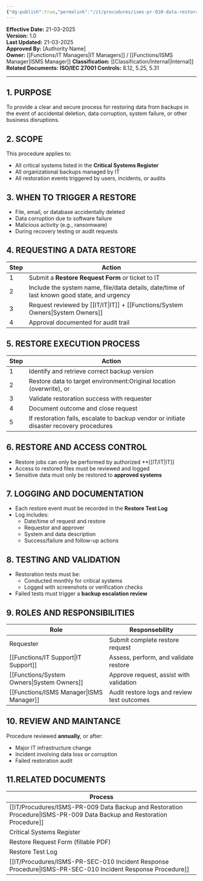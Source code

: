```yaml
---
{"dg-publish":true,"permalink":"/it/procudures/isms-pr-010-data-restoration-procedure/","tags":["restore","procedure"],"noteIcon":"default"}
---
```


 **Effective Date:** 21-03-2025  
**Version:** 1.0  
**Last Updated:** 21-03-2025  
**Approved By:** [Authority Name]  
**Owner:** [[Functions/IT Managers\|IT Managers]] / [[Functions/ISMS Manager\|ISMS Manager]]
**Classification:** [[Classification/Internal\|Internal]]
**Related Documents:**
**ISO/IEC 27001 Controls:** 8.12, 5.25, 5.31

---
## **1. PURPOSE**  
To provide a clear and secure process for restoring data from backups in the event of accidental deletion, data corruption, system failure, or other business disruptions.
## **2. SCOPE**
This procedure applies to:
- All critical systems listed in the **Critical Systems Register**
- All organizational backups managed by IT
- All restoration events triggered by users, incidents, or audits
## **3. WHEN TO TRIGGER A RESTORE** 
 - File, email, or database accidentally deleted
- Data corruption due to software failure
- Malicious activity (e.g., ransomware)
- During recovery testing or audit requests
## **4. REQUESTING A DATA RESTORE**

| Step | Action                                                                                      |
| ---- | ------------------------------------------------------------------------------------------- |
| 1    | Submit a **Restore Request Form** or ticket to IT                                           |
| 2    | Include the system name, file/data details, date/time of last known good state, and urgency |
| 3    | Request reviewed by [[IT/IT\|IT]] + [[Functions/System Owners\|System Owners]]                                              |
| 4    | Approval documented for audit trail                                                         |
## **5. RESTORE EXECUTION PROCESS**  

| Step | Action                                                                                   |
| ---- | ---------------------------------------------------------------------------------------- |
| 1    | Identify and retrieve correct backup version                                             |
| 2    | Restore data to target environment:Original location (overwrite), or                     |
| 3    | Validate restoration success with requester                                              |
| 4    | Document outcome and close request                                                       |
| 5    | If restoration fails, escalate to backup vendor or initiate disaster recovery procedures |
## **6. RESTORE AND ACCESS CONTROL**  
- Restore jobs can only be performed by authorized **[[IT/IT\|IT]]
- Access to restored files must be reviewed and logged
- Sensitive data must only be restored to **approved systems**
## **7. LOGGING AND DOCUMENTATION**  
- Each restore event must be recorded in the **Restore Test Log**
- Log includes:
    - Date/time of request and restore
    - Requestor and approver
    - System and data description
    - Success/failure and follow-up actions
## **8. TESTING AND VALIDATION**
- Restoration tests must be:
    - Conducted monthly for critical systems
    - Logged with screenshots or verification checks
- Failed tests must trigger a **backup escalation review**
## **9. ROLES AND RESPONSIBILITIES**

| Role              | Responsebility                              |
| ----------------- | ------------------------------------------- |
| Requester         | Submit complete restore request             |
| [[Functions/IT Support\|IT Support]]    | Assess, perform, and validate restore       |
| [[Functions/System Owners\|System Owners]] | Approve request, assist with validation     |
| [[Functions/ISMS Manager\|ISMS Manager]]  | Audit restore logs and review test outcomes |
## **10. REVIEW AND MAINTANCE**
Procedure reviewed **annually**, or after:
- Major IT infrastructure change
- Incident involving data loss or corruption
- Failed restoration audit
## **11.RELATED DOCUMENTS**

| Process                                               |
| ----------------------------------------------------- |
| [[IT/Procudures/ISMS-PR-009 Data Backup and Restoration Procedure\|ISMS-PR-009 Data Backup and Restoration Procedure]] |
| Critical Systems Register                             |
| Restore Request Form (fillable PDF)                   |
| Restore Test Log                                      |
| [[IT/Procudures/ISMS-PR-SEC-010 Incident Response Procedure\|ISMS-PR-SEC-010 Incident Response Procedure]]       |








